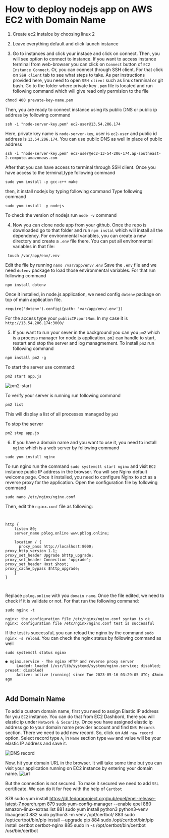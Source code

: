 # How to deploy nodejs app on AWS EC2 with Domain Name

1. Create ec2 instalce by choosing linux 2

2. Leave everything default and click launch instance

3. Go to instances and click your instace and click on connect.
 Then, you will see option to connect to instance. If you want to access instance terminal from web-browser you can click on  `Connect` button of `EC2 Instance Connect`. Or, you can connect through SSH client. For that click on `SSH client` tab to see what steps to take.
 As per instructions provided here, you need to open `SSH client` such as linux terminal or git bash.
 Go to the folder where private key `.pem` file is located and run following command which will give read only permision to the file

 ``` 
 chmod 400 prevate-key-name.pem
 ```

 Then, you are ready to connect instance using its public DNS or public ip address by following command




```
ssh -i "node-server-key.pem" ec2-user@13.54.206.174
```

Here, private key name is `node-server-key`, user is `ec2-user` and public id address is `13.54.206.174`. You can use public DNS as well in place of public address
```
ssh -i "node-server-key.pem" ec2-user@ec2-13-54-206-174.ap-southeast-2.compute.amazonaws.com             
```

After that you can have access to terminal through SSH client. Once you have access to the terminal,type following command

``` 
sudo yum install -y gcc-c++ make
```

then, it install nodejs by typing following command
 Type following command

```
sudo yum install -y nodejs 
```

 To check the version of nodejs run
`node -v` command

4. Now you can clone node app from your github. Once the repo is downloaded go to that folder and run 
`npm instal`
 which will install all the dependency. For environmental variables, you can create a new directory and create a `.env` file there. You can put all environmental variables in that file:
```
 touch /var/app/env/.env
 ```
Edit the file by running `nano /var/app/env/.env`
 Save the `.env` file and we need `dotenv` package to load those environmental variables. For that run following command

 ```
 npm install dotenv
 ```
 Once it installed, in node.js application, we need config `dotenv` package on top of main application file.

 ```
require('dotenv').config({path: 'var/app/env/.env'})
 ```
For the access type your `publicIP:portNum`. In my case it is `http://13.54.206.174:3000/`


5. If you want to run your sever in the background you can you `pm2` which is a process manager for node.js application. `pm2` can handle to start, restart and stop the server and log managmement. To install `pm2` run following command
```
npm install pm2 -g
```
To start the server use command:

```
pm2 start app.js
```
![pm2-start](https://images2.imgbox.com/93/24/UKqw1gXs_o.png)

To verify your server is running run following command

```
pm2 list
```
This will display a list of all processes managed by `pm2`

To stop the server
```
pm2 stop app.js
```

6. If you have a domain name and you want to use it, you need to install `nginx` which is a web server by following command

```
sudo yum install nginx
```
To run nginx run the command `sudo systemctl start nginx` and visit `EC2` instance public IP address in the browser. You will see Nginx default welcome page.
Once it installed, you need to configure Nginx to act as a reverse proxy for the application. Open the configuration file by following command

```
sudo nano /etc/nginx/nginx.conf
```

Then, edit the `nginx.conf` file as following:

```

  
http {
    listen 80;
    server_name pblog.online www.pblog.online;

    location / {
      proxy_pass http://localhost:8000;
proxy_http_version 1.1;
proxy_set_header Upgrade $http_upgrade;
proxy_set_header Connection 'upgrade';
proxy_set_header Host $host;
proxy_cache_bypass $http_upgrade;
    }
}



```
Replace `pblog.online` with you `domain name`.
Once the file edited, we need to check if it is validate or not. For that run the following command:
```
sudo nginx -t

nginx: the configuration file /etc/nginx/nginx.conf syntax is ok
nginx: configuration file /etc/nginx/nginx.conf test is successful

```

If the test is successful, you can reload the nginx by the command `sudo nginx -s reload`.
You can check the nginx status by following command as well
```
sudo systemctl status nginx

● nginx.service - The nginx HTTP and reverse proxy server
     Loaded: loaded (/usr/lib/systemd/system/nginx.service; disabled; preset: disabled)
     Active: active (running) since Tue 2023-05-16 03:29:05 UTC; 43min ago


```

## Add Domain Name
To add a custom domain name, first  you need to assign Elastic IP address for you `EC2` instance. You can do that from EC2 Dashbord, there you will elastic ip under `Network & Security`. Once you have assigned elastic ip address go to your domain name provider account and find `DNS Records` section. There we need to add new record. So, click on `Add new record` option. Select record type `A`, in `Name` section type `www` and value will be your elastic IP address and save it. 

![DNS record](https://images2.imgbox.com/e1/57/FwaJPCnx_o.png)


Now, hit your domain URL in the browser. It will take some time but you can visit your application running on EC2 instance by entering your domain name.
![url](https://images2.imgbox.com/85/d4/8KuloDGj_o.png)


But the connection is not secured. To make it secured we need to add `SSL` certificate. We can do it for free with the help of `Certbot`


  878  sudo yum install https://dl.fedoraproject.org/pub/epel/epel-release-latest-7.noarch.rpm
  879  sudo yum-config-manager --enable epel
  880  amazon-linux-extras list
  881  sudo yum install python3 python3-venv libaugeas0
  882  sudo python3 -m venv /opt/certbot/
  883  sudo /opt/certbot/bin/pip install --upgrade pip
  884  sudo /opt/certbot/bin/pip install certbot certbot-nginx
  885  sudo ln -s /opt/certbot/bin/certbot /usr/bin/certbot
  


